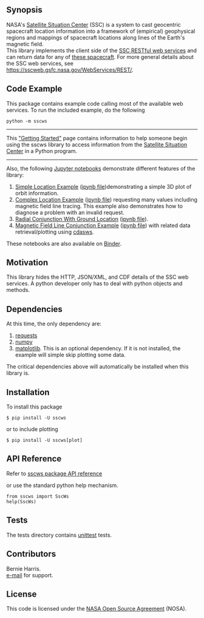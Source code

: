 
## Synopsis

NASA's [Satellite Situation Center](https://sscweb.gsfc.nasa.gov/)
(SSC) is a system to cast geocentric spacecraft location information 
into a framework of (empirical) geophysical regions and mappings of 
spacecraft locations along lines of the Earth's magnetic field.  
This library implements the client side of the 
[SSC RESTful web services](https://sscweb.gsfc.nasa.gov/WebServices/REST/)
and can return data for any of 
[these spacecraft](https://sscweb.gsfc.nasa.gov/scansat.shtml).
For more general details about the SSC web services, see
https://sscweb.gsfc.nasa.gov/WebServices/REST/.

## Code Example

This package contains example code calling most of the available web services.
To run the included example, do the following

    python -m sscws

---

This 
["Getting Started"](https://sscweb.gsfc.nasa.gov/WebServices/REST/py/GetStarted.html) 
page contains information to help someone begin using the sscws library to 
access information from the 
[Satellite Situation Center](https://sscweb.gsfc.nasa.gov/) in a Python program.

---

Also, the following [Jupyter notebooks](https://jupyter.org/) demonstrate
different features of the library:
1. [Simple Location Example](https://sscweb.gsfc.nasa.gov/WebServices/REST/jupyter/SscWsExample.html) ([ipynb file](https://sscweb.gsfc.nasa.gov/WebServices/REST/jupyter/SscWsExample.ipynb))demonstrating a simple 3D plot of orbit information.
2. [Complex Location Example](https://sscweb.gsfc.nasa.gov/WebServices/REST/jupyter/SscWsBTraceExample.html) ([ipynb file](https://sscweb.gsfc.nasa.gov/WebServices/REST/jupyter/SscWsBTraceExample.ipynb)) requesting many values including magnetic field line tracing. This example also demonstrates how to diagnose a problem with an invalid request.
3. [Radial Conjunction With Ground Location](https://sscweb.gsfc.nasa.gov/WebServices/REST/jupyter/SscWsRadialConjunction.html) ([ipynb file](https://sscweb.gsfc.nasa.gov/WebServices/REST/jupyter/SscWsRadialConjunction.ipynb)).
4. [Magnetic Field Line Conjunction Example](https://sscweb.gsfc.nasa.gov/WebServices/REST/jupyter/SscWsConjunctionExample.html) ([ipynb file](https://sscweb.gsfc.nasa.gov/WebServices/REST/jupyter/SscWsConjunctionExample.ipynb)) with related data retrieval/plotting using [cdasws](https://pypi.org/project/cdasws/).

These notebooks are also available on 
[Binder](https://binder.opensci.2i2c.cloud/v2/gh/berniegsfc/sscws-notebooks/main).

## Motivation

This library hides the HTTP, JSON/XML, and CDF details of the SSC web 
services. A python developer only has to deal with python objects and 
methods.

## Dependencies

At this time, the only dependency are:
1. [requests](https://pypi.org/project/requests/)
2. [numpy](https://pypi.ort/project/numpy/)
3. [matplotlib](https://pypi.org/project/matplotlib/).  This is an optional dependency.  If it is not installed, the example will simple skip plotting some data.

The critical dependencies above will automatically be installed when this 
library is.

## Installation

To install this package

    $ pip install -U sscws

or to include plotting

    $ pip install -U sscws[plot]


## API Reference

Refer to
[sscws package API reference](https://sscweb.gsfc.nasa.gov/WebServices/REST/py/sscws/index.html)

or use the standard python help mechanism.

    from sscws import SscWs
    help(SscWs)

## Tests

The tests directory contains 
[unittest](https://docs.python.org/3/library/unittest.html)
tests.

## Contributors

Bernie Harris.  
[e-mail](mailto:NASA-SPDF-Support@nasa.onmicrosoft.com) for support.

## License

This code is licensed under the 
[NASA Open Source Agreement](https://sscweb.gsfc.nasa.gov/WebServices/NASA_Open_Source_Agreement_1.3.txt) (NOSA).

